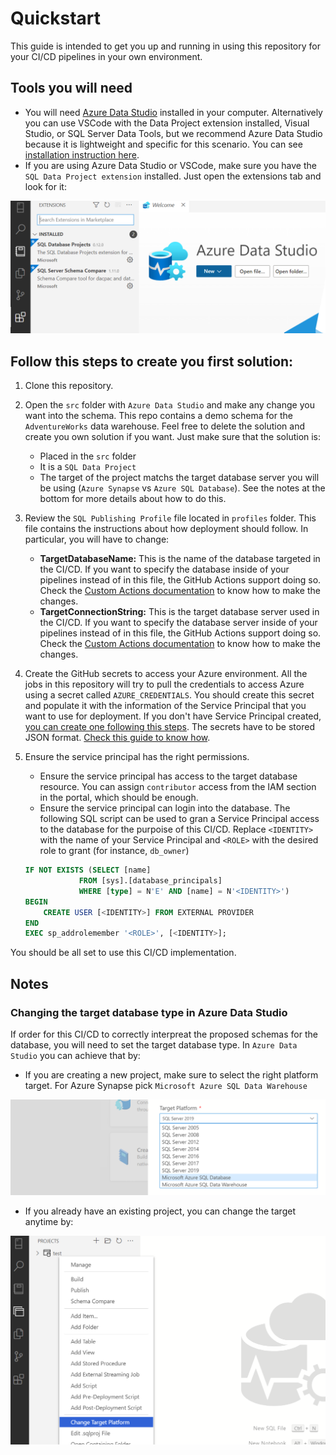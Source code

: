 # Quickstart

This guide is intended to get you up and running in using this repository for your CI/CD pipelines in your own environment.

## Tools you will need

 - You will need [Azure Data Studio](https://docs.microsoft.com/en-us/sql/azure-data-studio/download-azure-data-studio) installed in your computer. Alternatively you can use VSCode with the Data Project extension installed, Visual Studio, or SQL Server Data Tools, but we recommend Azure Data Studio because it is lightweight and specific for this scenario. You can see [installation instruction here](https://docs.microsoft.com/en-us/sql/azure-data-studio/download-azure-data-studio). 
 - If you are using Azure Data Studio or VSCode, make sure you have the `SQL Data Project extension` installed. Just open the extensions tab and look for it:

 ![](images/vs-extension.png)

## Follow this steps to create you first solution:

 1. Clone this repository.
 2. Open the `src` folder with `Azure Data Studio` and make any change you want into the schema. This repo contains a demo schema for the `AdventureWorks` data warehouse. Feel free to delete the solution and create you own solution if you want. Just make sure that the solution is:
    - Placed in the `src` folder
    - It is a `SQL Data Project`
    - The target of the project matchs the target database server you will be using (`Azure Synapse` vs `Azure SQL Database`). See the notes at the bottom for more details about how to do this.
 3. Review the `SQL Publishing Profile` file located in `profiles` folder. This file contains the instructions about how deployment should follow. In particular, you will have to change:
    - **TargetDatabaseName:** This is the name of the database targeted in the CI/CD. If you want to specify the database inside of your pipelines instead of in this file, the GitHub Actions support doing so. Check the [Custom Actions documentation](actions.md) to know how to make the changes.
    - **TargetConnectionString:** This is the target database server used in the CI/CD. If you want to specify the database server inside of your pipelines instead of in this file, the GitHub Actions support doing so. Check the [Custom Actions documentation](actions.md) to know how to make the changes.
 4. Create the GitHub secrets to access your Azure environment. All the jobs in this repository will try to pull the credentials to access Azure using a secret called `AZURE_CREDENTIALS`. You should create this secret and populate it with the information of the Service Principal that you want to use for deployment. If you don't have Service Principal created, [you can create one following this steps](https://docs.microsoft.com/en-us/azure/active-directory/develop/howto-create-service-principal-portal). The secrets have to be stored JSON format. [Check this guide to know how](https://github.com/marketplace/actions/azure-login#configure-deployment-credentials).
 5. Ensure the service principal has the right permissions.
    - Ensure the service principal has access to the target database resource. You can assign `contributor` access from the IAM section in the portal, which should be enough.
    - Ensure the service principal can login into the database. The following SQL script can be used to gran a Service Principal access to the database for the purpoise of this CI/CD. Replace `<IDENTITY>` with the name of your Service Principal and `<ROLE>` with the desired role to grant (for instance, `db_owner`)

    ```sql
    IF NOT EXISTS (SELECT [name]
                FROM [sys].[database_principals]
                WHERE [type] = N'E' AND [name] = N'<IDENTITY>')
    BEGIN
        CREATE USER [<IDENTITY>] FROM EXTERNAL PROVIDER
    END
    EXEC sp_addrolemember '<ROLE>', [<IDENTITY>];
    ```

You should be all set to use this CI/CD implementation.

## Notes

### Changing the target database type in Azure Data Studio

If order for this CI/CD to correctly interpreat the proposed schemas for the database, you will need to set the target database type. In `Azure Data Studio` you can achieve that by:

 - If you are creating a new project, make sure to select the right platform target. For Azure Synapse pick `Microsoft Azure SQL Data Warehouse`

![](images/project-new.png)

 - If you already have an existing project, you can change the target anytime by:

![](images/project-change-target.png)
